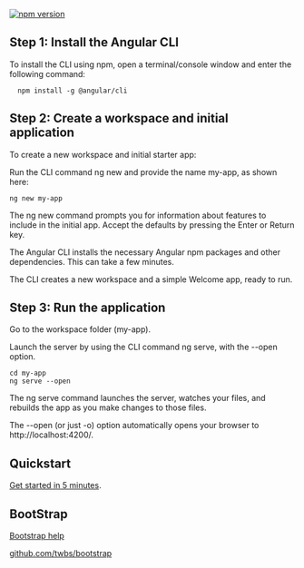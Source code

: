 [![npm version](https://badge.fury.io/js/%40angular%2Fcore.svg)](https://www.npmjs.com/@angular/core)

<h2> Step 1: Install the Angular CLI </h2> 

To install the CLI using npm, open a terminal/console window and enter the following command:

```text 
  npm install -g @angular/cli
```  

<h2> Step 2: Create a workspace and initial application </h2>
To create a new workspace and initial starter app:

Run the CLI command ng new and provide the name my-app, as shown here:
```text
ng new my-app
```
The ng new command prompts you for information about features to include in the initial app. Accept the defaults by pressing the Enter or Return key.

The Angular CLI installs the necessary Angular npm packages and other dependencies. This can take a few minutes.

The CLI creates a new workspace and a simple Welcome app, ready to run.
<h2>Step 3: Run the application </h2>
Go to the workspace folder (my-app).

Launch the server by using the CLI command ng serve, with the --open option.

```text
cd my-app
ng serve --open
```
The ng serve command launches the server, watches your files, and rebuilds the app as you make changes to those files.

The --open (or just -o) option automatically opens your browser to http://localhost:4200/.

## Quickstart

[Get started in 5 minutes][quickstart].


## BootStrap

[Bootstrap help][abc]

[github.com/twbs/bootstrap][xxx]

[quickstart]: https://angular.io/start
[abc]: https://www.npmjs.com/package/bootstrap#quick-start
[xxx]:https://github.com/twbs/bootstrap
